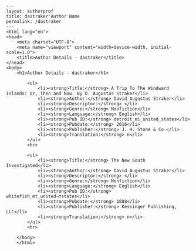 
    ---
    layout: authorprof
    title: dastraker'Author Name 
    permalink: /dastraker
    ---
    <html lang="en">
    <head>
        <meta charset="UTF-8">
        <meta name="viewport" content="width=device-width, initial-scale=1.0">
        <title>Author Details - dastraker</title>
    </head>
    <body>
        <h1>Author Details - dastraker</h1>
        
            <ul>
                <li><strong>Title:</strong> A Trip To The Windward Islands: Or, Then and Now. By D. Augustus Straker</li>
                <li><strong>Author:</strong> David Augustus Straker</li>
                <li><strong>Descriptor:</strong> </li>
                <li><strong>Genre:</strong> Nonfiction</li>
                <li><strong>Language:</strong> English</li>
                <li><strong>Pub ID:</strong> detroit_mi_united_states</li>
                <li><strong>Pubdate:</strong> 2016</li>
                <li><strong>Publisher:</strong> J. H. Stone & Co.</li>
                <li><strong>Translation:</strong> n</li>
            </ul>
            <hr>
            
            <ul>
                <li><strong>Title:</strong> The New South Investigated</li>
                <li><strong>Author:</strong> David Augustus Straker</li>
                <li><strong>Descriptor:</strong> </li>
                <li><strong>Genre:</strong> Nonfiction</li>
                <li><strong>Language:</strong> English</li>
                <li><strong>Pub ID:</strong> whitefish_mt_united¬†states</li>
                <li><strong>Pubdate:</strong> 1888</li>
                <li><strong>Publisher:</strong> Kessinger Publishing, LLC</li>
                <li><strong>Translation:</strong> n</li>
            </ul>
            <hr>
            
        </body>
        </html>
        